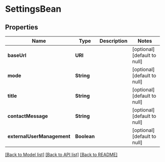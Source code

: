 # SettingsBean
## Properties

| Name | Type | Description | Notes |
|------------ | ------------- | ------------- | -------------|
| **baseUrl** | **URI** |  | [optional] [default to null] |
| **mode** | **String** |  | [optional] [default to null] |
| **title** | **String** |  | [optional] [default to null] |
| **contactMessage** | **String** |  | [optional] [default to null] |
| **externalUserManagement** | **Boolean** |  | [optional] [default to null] |

[[Back to Model list]](../README.md#documentation-for-models) [[Back to API list]](../README.md#documentation-for-api-endpoints) [[Back to README]](../README.md)

